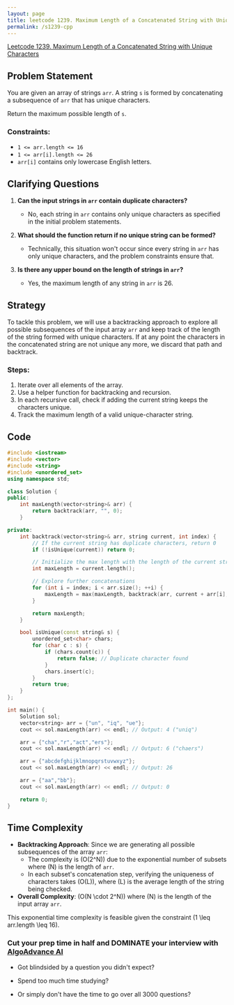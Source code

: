 ```yaml
---
layout: page
title: leetcode 1239. Maximum Length of a Concatenated String with Unique Characters
permalink: /s1239-cpp
---
```

[Leetcode 1239. Maximum Length of a Concatenated String with Unique Characters](https://algoadvance.github.io/algoadvance/l1239)
## Problem Statement

You are given an array of strings `arr`. A string `s` is formed by concatenating a subsequence of `arr` that has unique characters.

Return the maximum possible length of `s`.

### Constraints:
- `1 <= arr.length <= 16`
- `1 <= arr[i].length <= 26`
- `arr[i]` contains only lowercase English letters.

## Clarifying Questions
1. **Can the input strings in `arr` contain duplicate characters?** 
   - No, each string in `arr` contains only unique characters as specified in the initial problem statements.
   
2. **What should the function return if no unique string can be formed?**
   - Technically, this situation won't occur since every string in `arr` has only unique characters, and the problem constraints ensure that.

3. **Is there any upper bound on the length of strings in `arr`?**
   - Yes, the maximum length of any string in `arr` is 26.

## Strategy

To tackle this problem, we will use a backtracking approach to explore all possible subsequences of the input array `arr` and keep track of the length of the string formed with unique characters. If at any point the characters in the concatenated string are not unique any more, we discard that path and backtrack.

### Steps:
1. Iterate over all elements of the array.
2. Use a helper function for backtracking and recursion.
3. In each recursive call, check if adding the current string keeps the characters unique.
4. Track the maximum length of a valid unique-character string.

## Code

```cpp
#include <iostream>
#include <vector>
#include <string>
#include <unordered_set>
using namespace std;

class Solution {
public:
    int maxLength(vector<string>& arr) {
        return backtrack(arr, "", 0);
    }

private:
    int backtrack(vector<string>& arr, string current, int index) {
        // If the current string has duplicate characters, return 0
        if (!isUnique(current)) return 0;

        // Initialize the max length with the length of the current string
        int maxLength = current.length();

        // Explore further concatenations
        for (int i = index; i < arr.size(); ++i) {
            maxLength = max(maxLength, backtrack(arr, current + arr[i], i + 1));
        }

        return maxLength;
    }

    bool isUnique(const string& s) {
        unordered_set<char> chars;
        for (char c : s) {
            if (chars.count(c)) {
                return false; // Duplicate character found
            }
            chars.insert(c);
        }
        return true;
    }
};

int main() {
    Solution sol;
    vector<string> arr = {"un", "iq", "ue"};
    cout << sol.maxLength(arr) << endl; // Output: 4 ("uniq")

    arr = {"cha","r","act","ers"};
    cout << sol.maxLength(arr) << endl; // Output: 6 ("chaers")

    arr = {"abcdefghijklmnopqrstuvwxyz"};
    cout << sol.maxLength(arr) << endl; // Output: 26

    arr = {"aa","bb"};
    cout << sol.maxLength(arr) << endl; // Output: 0

    return 0;
}
```

## Time Complexity

- **Backtracking Approach**: Since we are generating all possible subsequences of the array `arr`:
  - The complexity is \(O(2^N)\) due to the exponential number of subsets where \(N\) is the length of `arr`.
  - In each subset's concatenation step, verifying the uniqueness of characters takes \(O(L)\), where \(L\) is the average length of the string being checked.
- **Overall Complexity**: \(O(N \cdot 2^N)\) where \(N\) is the length of the input array `arr`.

This exponential time complexity is feasible given the constraint \(1 \leq arr.length \leq 16\).


### Cut your prep time in half and DOMINATE your interview with [AlgoAdvance AI](https://algoAdvance.com)

- Got blindsided by a question you didn't expect?

- Spend too much time studying?

- Or simply don't have the time to go over all 3000 questions?

